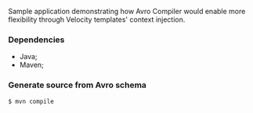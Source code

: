 Sample application demonstrating how Avro Compiler would enable more flexibility
through Velocity templates' context injection.

### Dependencies

* Java;
* Maven;

### Generate source from Avro schema

    $ mvn compile
